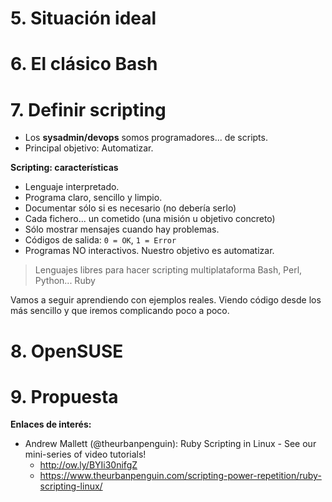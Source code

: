 
# 5. Situación ideal

# 6. El clásico Bash

# 7. Definir scripting

* Los **sysadmin/devops** somos programadores... de scripts.
* Principal objetivo: Automatizar.

**Scripting: características**

* Lenguaje interpretado.
* Programa claro, sencillo y limpio.
* Documentar sólo si es necesario (no debería serlo)
* Cada fichero... un cometido (una misión u objetivo concreto)
* Sólo mostrar mensajes cuando hay problemas.
* Códigos de salida: `0 = OK`, `1 = Error`
* Programas NO interactivos. Nuestro objetivo es automatizar.

> Lenguajes libres para hacer scripting multiplataforma Bash, Perl, Python... Ruby

Vamos a seguir aprendiendo con ejemplos reales.
Viendo código desde los más sencillo y que iremos complicando
poco a poco.

# 8. OpenSUSE

# 9. Propuesta

**Enlaces de interés:**
* Andrew Mallett (@theurbanpenguin): Ruby Scripting in Linux - See our mini-series of video tutorials!
    * http://ow.ly/BYIi30nifgZ
    * https://www.theurbanpenguin.com/scripting-power-repetition/ruby-scripting-linux/
